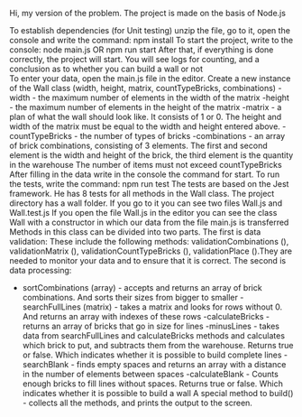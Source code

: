 Hi, my version of the problem.
The project is made on the basis of Node.js

To establish dependencies (for Unit testing) unzip the file, go to it, open the console and write the command:
		npm  install
To start the project, write to the console:
		node main.js
OR 
		npm run start
After that, if everything is done correctly, the project will start.
You will see logs for counting, and a conclusion as to whether you can build a wall or not  
To enter your data, open the main.js file in the editor.
Create a new instance of the Wall class (width, height, matrix, countTypeBricks, combinations)
	-width - the maximum number of elements in the width of the matrix
-height - the maximum number of elements in the height of the matrix
-matrix - a plan of what the wall should look like. It consists of 1 or 0. The height and width of the matrix must be equal to the width and height entered above.
-countTypeBricks - the number of types of bricks
-combinations - an array of brick combinations, consisting of 3 elements. The first and second element is the width and height of the brick, the third element is the quantity in the warehouse The number of items must not exceed countTypeBricks
After filling in the data write in the console the command for start.
To run the tests, write the command:
		npm run test
The tests are based on the Jest framework. He has 8 tests for all methods in the Wall class.
The project directory has a wall folder. If you go to it you can see two files Wall.js and Wall.test.js
If you open the file Wall.js in the editor you can see the class Wall with a constructor in which our data from the file main.js is transferred
Methods in this class can be divided into two parts.
The first is data validation:
These include the following methods: validationCombinations (), validationMatrix (), validationCountTypeBricks (), validationPlace ().They are needed to monitor your data and to ensure that it is correct.
The second is data processing:
- sortCombinations (array) - accepts and returns an array of brick combinations. And sorts their sizes from bigger to smaller
-searchFullLines (matrix) - takes a matrix and looks for rows without 0. And returns an array with indexes of these rows
-calculateBricks - returns an array of bricks that go in size for lines
-minusLines - takes data from searchFullLines and calculateBricks methods and calculates which brick to put, and subtracts them from the warehouse. Returns true or false. Which indicates whether it is possible to build complete lines
 -searchBlank - finds empty spaces and returns an array with a distance in the number of elements between spaces
 -calculateBlank - Counts enough bricks to fill lines without spaces. Returns true or false. Which indicates whether it is possible to build a wall
A special method to build() - collects all the methods, and prints the output to the screen.
